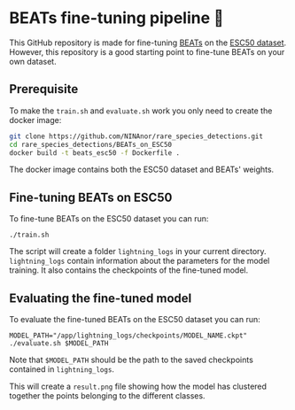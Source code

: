 # BEATs fine-tuning pipeline :musical_note:

This GitHub repository is made for fine-tuning [BEATs](https://arxiv.org/abs/2212.09058) on the [ESC50 dataset](https://github.com/karolpiczak/ESC-50). However, this repository is a good starting point to fine-tune BEATs on your own dataset.

## Prerequisite

To make the `train.sh` and `evaluate.sh` work you only need to create the docker image:

```bash
git clone https://github.com/NINAnor/rare_species_detections.git
cd rare_species_detections/BEATs_on_ESC50
docker build -t beats_esc50 -f Dockerfile .
```

The docker image contains both the ESC50 dataset and BEATs' weights.

## Fine-tuning BEATs on ESC50

To fine-tune BEATs on the ESC50 dataset you can run:

```
./train.sh
```

The script will create a folder `lightning_logs` in your current directory. `lightning_logs` contain information about the parameters for the model training. It also contains the checkpoints of the fine-tuned model.

## Evaluating the fine-tuned model

To evaluate the fine-tuned BEATs on the ESC50 dataset you can run:

```
MODEL_PATH="/app/lightning_logs/checkpoints/MODEL_NAME.ckpt"
./evaluate.sh $MODEL_PATH
```

Note that `$MODEL_PATH` should be the path to the saved checkpoints contained in `lightning_logs`.

This will create a `result.png` file showing how the model has clustered together the points belonging to the different classes.